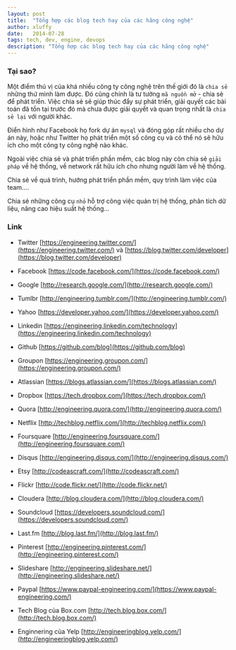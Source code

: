 ```yaml
---
layout: post
title:  "Tổng hợp các blog tech hay của các hãng công nghệ"
author: xluffy
date:   2014-07-28
tags: tech, dev, engine, devops
description: "Tổng hợp các blog tech hay của các hãng công nghệ"
---
```


### Tại sao?

Một điểm thú vị của khá nhiều công ty công nghệ trên thế giới đó là `chia sẻ` những thứ mình làm được. Đó cũng chính là
tư tưởng `mã nguồn mở` - chia sẻ để phát triển. Việc chia sẻ sẽ giúp thúc đẩy sự phát triển, giải quyết các bài toán đã
tồn tại trước đó mà chưa được giải quyết và quan trọng nhất là `chia sẻ lại` với người khác.

Điển hình như Facebook họ fork dự án `mysql` và đóng góp rất nhiều cho dự án này, hoặc như Twitter họ phát triển một số 
công cụ và có thể nó sẽ hữu ích cho một công ty công nghệ nào khác.

Ngoài việc chia sẻ và phát triển phần mềm, các blog này còn chia sẻ `giải pháp` về hệ thống, về network rất hữu ích cho
nhưng người làm về hệ thống.

Chia sẻ về quá trình, hướng phát triển phần mềm, quy trình làm việc của team....

Chia sẻ những công cụ `nhỏ` hỗ trợ công việc quản trị hệ thống, phân tích dữ liệu, nâng cao hiệu suất hệ thống...


### Link

- Twitter [https://engineering.twitter.com/](https://engineering.twitter.com/) và [https://blog.twitter.com/developer](https://blog.twitter.com/developer)

- Facebook [https://code.facebook.com/](https://code.facebook.com/)

- Google [http://research.google.com/](http://research.google.com/)

- Tumlbr [http://engineering.tumblr.com/](http://engineering.tumblr.com/)

- Yahoo [https://developer.yahoo.com/](https://developer.yahoo.com/)

- Linkedin [https://engineering.linkedin.com/technology](https://engineering.linkedin.com/technology)

- Github [https://github.com/blog](https://github.com/blog)

- Groupon [https://engineering.groupon.com/](https://engineering.groupon.com/)

- Atlassian [https://blogs.atlassian.com/](https://blogs.atlassian.com/)

- Dropbox [https://tech.dropbox.com/](https://tech.dropbox.com/)

- Quora [http://engineering.quora.com/](http://engineering.quora.com/)

- Netflix [http://techblog.netflix.com/](http://techblog.netflix.com/)

- Foursquare [http://engineering.foursquare.com/](http://engineering.foursquare.com/)

- Disqus [http://engineering.disqus.com/](http://engineering.disqus.com/)

- Etsy [http://codeascraft.com/](http://codeascraft.com/)

- Flickr [http://code.flickr.net/](http://code.flickr.net/)

- Cloudera [http://blog.cloudera.com/](http://blog.cloudera.com/)

- Soundcloud [https://developers.soundcloud.com/](https://developers.soundcloud.com/)

- Last.fm [http://blog.last.fm/](http://blog.last.fm/)

- Pinterest [http://engineering.pinterest.com/](http://engineering.pinterest.com/)

- Slideshare [http://engineering.slideshare.net/](http://engineering.slideshare.net/)

- Paypal [https://www.paypal-engineering.com/](https://www.paypal-engineering.com/)

- Tech Blog của Box.com [http://tech.blog.box.com/](http://tech.blog.box.com/)

- Enginnering của Yelp [http://engineeringblog.yelp.com/](http://engineeringblog.yelp.com/)

